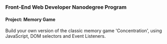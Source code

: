 ### Front-End Web Developer Nanodegree Program
#### Project: Memory Game
Build your own version of the classic memory game 'Concentration', using JavaScript, DOM selectors and Event Listeners.